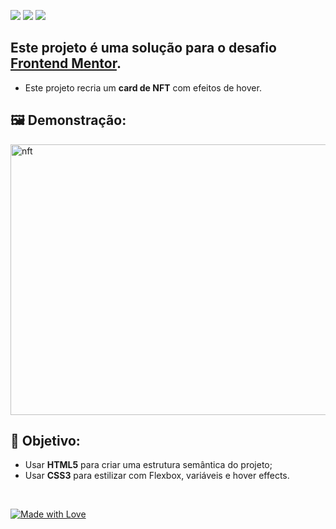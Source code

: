  <img src="https://img.shields.io/badge/HTML5-E44D26?style=for-the-badge&logo=html5&logoColor=white" /> <img src="https://img.shields.io/badge/CSS3-264DE4?style=for-the-badge&logo=css3&logoColor=white" /> <img src="https://img.shields.io/badge/Flexbox-AA77FF?style=for-the-badge&logo=css3&logoColor=white" />

## Este projeto é uma solução para o desafio **[Frontend Mentor](https://www.frontendmentor.io/profile/AnaCCapel)**.  
- Este projeto recria um **card de NFT** com efeitos de hover.

## 🖼️ Demonstração:

<img width="577" height="433" alt="nft" src="https://github.com/user-attachments/assets/265ff164-1332-4afd-a02f-3b8f08140135" />

## 🎯 Objetivo:
- Usar **HTML5** para criar uma estrutura semântica do projeto; 
- Usar **CSS3** para estilizar com Flexbox, variáveis e hover effects.

<br>

[![Made with Love](https://img.shields.io/badge/Made%20with-💜-AA77FF?style=flat-square)]()
  

